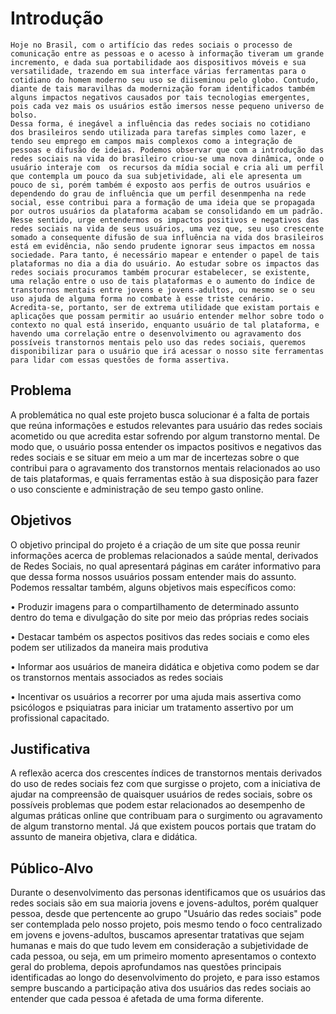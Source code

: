 # Introdução
	Hoje no Brasil, com o artifício das redes sociais o processo de comunicação entre as pessoas e o acesso à informação tiveram um grande incremento, e dada sua portabilidade aos dispositivos móveis e sua versatilidade, trazendo em sua interface várias ferramentas para o cotidiano do homem moderno seu uso se diiseminou pelo globo. Contudo, diante de tais maravilhas da modernização foram identificados também alguns impactos negativos causados por tais tecnologias emergentes, pois cada vez mais os usuários estão imersos nesse pequeno universo de bolso. 
	Dessa forma, é inegável a influência das redes sociais no cotidiano dos brasileiros sendo utilizada para tarefas simples como lazer, e tendo seu emprego em campos mais complexos como a integração de pessoas e difusão de ideias. Podemos observar que com a introdução das redes sociais na vida do brasileiro criou-se uma nova dinâmica, onde o usuário interaje com  os recursos da mídia social e cria ali um perfil que contempla um pouco da sua subjetividade, ali ele apresenta um pouco de si, porém também é exposto aos perfis de outros usuários e dependendo do grau de influência que um perfil desenmpenha na rede social, esse contribui para a formação de uma ideia que se propagada por outros usuários da plataforma acabam se consolidando em um padrão.
	Nesse sentido, urge entendermos os impactos positivos e negativos das redes sociais na vida de seus usuários, uma vez que, seu uso crescente somado a consequente difusão de sua influência na vida dos brasileiros está em evidência, não sendo prudente ignorar seus impactos em nossa sociedade. Para tanto, é necessário mapear e entender o papel de tais plataformas no dia a dia do usuário. Ao estudar sobre os impactos das redes sociais procuramos também procurar estabelecer, se existente, uma relação entre o uso de tais plataformas e o aumento do índice de transtornos mentais entre jovens e jovens-adultos, ou mesmo se o seu uso ajuda de alguma forma no combate à esse triste cenário. 
	Acredita-se, portanto, ser de extrema utilidade que existam portais e aplicações que possam permitir ao usuário entender melhor sobre todo o contexto no qual está inserido, enquanto usuário de tal plataforma, e havendo uma correlação entre o desenvolvimento ou agravamento dos possíveis transtornos mentais pelo uso das redes sociais, queremos disponibilizar para o usuário que irá acessar o nosso site ferramentas para lidar com essas questões de forma assertiva.

## Problema
  A problemática no qual este projeto busca solucionar é a falta de portais que reúna informações e estudos relevantes para usuário das redes sociais acometido ou que acredita estar sofrendo por algum transtorno mental. De modo que, o usuário possa entender os impactos positivos e negativos das redes sociais e se situar em meio a um mar de incertezas sobre o que contribui para o agravamento dos transtornos mentais relacionados ao uso de tais plataformas, e quais ferramentas estão à sua disposição para fazer o uso consciente e administração de seu tempo gasto online.


## Objetivos

O objetivo principal do projeto é a criação de um site que possa reunir informações acerca de problemas relacionados a saúde mental, derivados de Redes Sociais, no qual apresentará páginas em caráter informativo para que dessa forma nossos usuários possam entender mais do assunto.
Podemos ressaltar também, alguns objetivos mais específicos como:

•	Produzir imagens para o compartilhamento de determinado assunto dentro do tema e divulgação do site por meio das próprias redes sociais

•	Destacar também os aspectos positivos das redes sociais e como eles podem ser utilizados da maneira mais produtiva

•	Informar aos usuários de maneira didática e objetiva como podem se dar os transtornos mentais associados as redes sociais

•	Incentivar os usuários a recorrer por uma ajuda mais assertiva como psicólogos e psiquiatras para iniciar um tratamento assertivo por um profissional capacitado.


## Justificativa

 A reflexão acerca dos crescentes índices de transtornos mentais derivados do uso de redes sociais fez com que surgisse o projeto, com a iniciativa de ajudar na compreensão de quaisquer usuários de redes sociais, sobre os possíveis problemas que podem estar relacionados ao desempenho de algumas práticas online que contribuam para o surgimento ou agravamento de algum transtorno mental. Já que existem poucos portais que tratam do assunto de maneira objetiva, clara e didática.

## Público-Alvo

  Durante o desenvolvimento das personas identificamos que os usuários das redes sociais são em sua maioria jovens e jovens-adultos, porém qualquer pessoa, desde que pertencente ao grupo "Usuário das redes sociais" pode ser contemplada pelo nosso projeto, pois mesmo tendo o foco centralizado em jovens e jovens-adultos, buscamos apresentar tratativas que sejam humanas e mais do que tudo levem em consideração a subjetividade de cada pessoa, ou seja, em um primeiro momento apresentamos o contexto geral do problema, depois aprofundamos nas questões principais identificadas ao longo do desenvolvimento do projeto, e para isso estamos sempre buscando a participação ativa dos usuários das redes sociais ao entender que cada pessoa é afetada de uma forma diferente.
